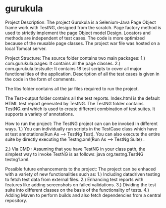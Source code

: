 # gurukula

Project Description:  The project Gurukula is a Selenium-Java Page Object frame work with TestNG, designed from the scratch. Page factory method is used to strictly implement the page Object model Design. 
Locators and methods are independent of test cases. The code is more optimized because of the reusable page classes. The project war file was hosted on a local Tomcat server.

Project Structure: The source folder contains two main packages:
1.) com.gurukula.pages: It contains all the page classes.
2.) com.gurukula.testsuite: It contains 18 test scripts to cover all major functionalities of the application. 
Description of all the test cases is given in the code in the form of comments.


The libs folder contains all the jar files required to run the project.

The Test-output folder contains all the test reports. Index.html is the default HTML test report generated by TestNG.
The TestNG folder contains TestNG.xml which is used to create different combination of test suites. It supports a variety of annotations.



How to run the project: The TestNG project can can be invoked in different ways. 
1.) You can individually run scripts in the TestCase class which have at test annotations(Run As -->  TestNg Test). You can also execute the entire suite by directly executing the Testng.xml(Run As -->  TestNg Suite) .

2.) Via CMD : Assuming that you have TestNG in your class path, the simplest way to invoke TestNG is as follows: java org.testng.TestNG testng1.xml.



Possible future enhancements to the project: The project can be enhaced with a variety of new functionalities such as:
1.) Including datadriven testing to fetch test data from external files.
2.) Enhancing test reports with features like adding screenshots on failed validations.
3.) Dividing the test suite into different classes on the basis of the functionality of tests.
4.) Adding Maven to perform builds and also fetch dependencies from a central repository.



